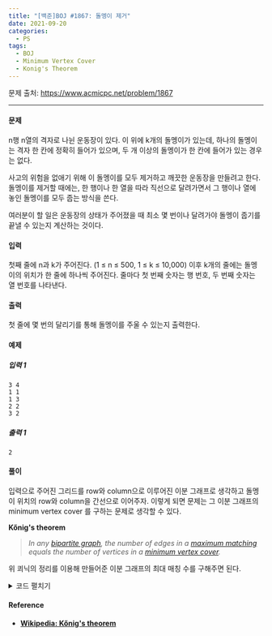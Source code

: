 ```yaml
---
title: "[백준]BOJ #1867: 돌멩이 제거"
date: 2021-09-20
categories:
  - PS
tags:
  - BOJ
  - Minimum Vertex Cover
  - Konig's Theorem
---
```






문제 출처: <https://www.acmicpc.net/problem/1867>

---

#### 문제

n행 n열의 격자로 나뉜 운동장이 있다. 이 위에 k개의 돌멩이가 있는데, 하나의 돌멩이는 격자 한 칸에 정확히 들어가 있으며, 두 개 이상의 돌멩이가 한 칸에 들어가 있는 경우는 없다.

사고의 위험을 없애기 위해 이 돌멩이를 모두 제거하고 깨끗한 운동장을 만들려고 한다. 돌멩이를 제거할 때에는, 한 행이나 한 열을 따라 직선으로 달려가면서 그 행이나 열에 놓인 돌멩이를 모두 줍는 방식을 쓴다.

여러분이 할 일은 운동장의 상태가 주어졌을 때 최소 몇 번이나 달려가야 돌멩이 줍기를 끝낼 수 있는지 계산하는 것이다.



#### 입력

첫째 줄에 n과 k가 주어진다. (1 ≤ n ≤ 500, 1 ≤ k ≤ 10,000) 이후 k개의 줄에는 돌멩이의 위치가 한 줄에 하나씩 주어진다. 줄마다 첫 번째 숫자는 행 번호, 두 번째 숫자는 열 번호를 나타낸다.



#### 출력

첫 줄에 몇 번의 달리기를 통해 돌멩이를 주울 수 있는지 출력한다.



#### 예제

##### 입력 1 

```
3 4
1 1
1 3
2 2
3 2
```

##### 출력 1 

```
2
```



#### 풀이

입력으로 주어진 그리드를 row와 column으로 이루어진 이분 그래프로 생각하고 돌멩이 위치의 row와 column을 간선으로 이어주자. 이렇게 되면 문제는 그 이분 그래프의 minimum vertex cover 를 구하는 문제로 생각할 수 있다.

 **Kőnig's theorem**

> *In any [bipartite graph](https://en.wikipedia.org/wiki/Bipartite_graph), the number of edges in a [maximum matching](https://en.wikipedia.org/wiki/Maximum_matching) equals the number of vertices in a [minimum vertex cover](https://en.wikipedia.org/wiki/Minimum_vertex_cover).*

위 쾨닉의 정리를 이용해 만들어준 이분 그래프의 최대 매칭 수를 구해주면 된다.


<details>
<summary> 코드 펼치기 </summary>
#### 코드 

```c++
int N, K;
vector<int> e[MAX];
int rev[MAX];
int visited[MAX];

int t;
void init(){
    cin>>N>>K;
    int r, c;
    foi(K){
        cin>>r>>c;
        e[r].push_back(c);
    }
    memset(visited, 0, sizeof(visited));
    memset(rev, 0, sizeof(rev));
}
int match(int v){
    for(int d:e[v]){
        if(visited[d]||rev[d]==v) continue;
        if(rev[d]){
            visited[d]=1;
            if(match(rev[d])){
                rev[d]=v;
                return 1;
            }
        } 
        else{
            rev[d]=v;
            return 1;
        }
    }
    return 0;
}
void solve(){
    int cnt=0;
    foi(N){
        memset(visited, 0, sizeof(visited));
        match(i);
    }
    foi(N)
        if(rev[i]!=0)
            cnt++;
    cout<<cnt<<endl;
}
int main(){
    ios_base::sync_with_stdio(false);
    cin.tie(NULL); 

    init(); 
    solve();
}
```
</details>
  



#### Reference

* #### [Wikipedia: Kőnig's theorem](https://en.wikipedia.org/wiki/K%C5%91nig%27s_theorem_%28graph_theory%29)

